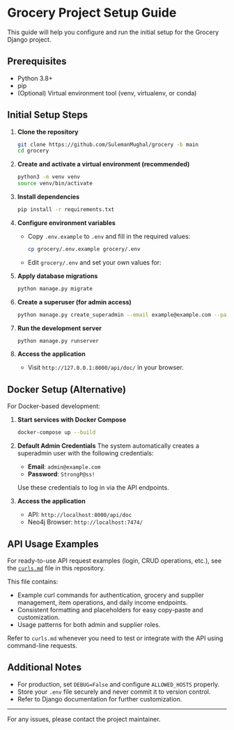 
# Grocery Project Setup Guide

This guide will help you configure and run the initial setup for the Grocery Django project.

## Prerequisites
- Python 3.8+
- pip
- (Optional) Virtual environment tool (venv, virtualenv, or conda)

## Initial Setup Steps

1. **Clone the repository**
   ```bash
   git clone https://github.com/SulemanMughal/grocery -b main
   cd grocery
   ```

2. **Create and activate a virtual environment (recommended)**
   ```bash
   python3 -m venv venv
   source venv/bin/activate
   ```

3. **Install dependencies**
   ```bash
   pip install -r requirements.txt
   ```

4. **Configure environment variables**
   - Copy `.env.example` to `.env` and fill in the required values:
     ```bash
     cp grocery/.env.example grocery/.env
     ```
   - Edit `grocery/.env` and set your own values for:

5. **Apply database migrations**
   ```bash
   python manage.py migrate
   ```

6. **Create a superuser (for admin access)**
   ```bash
   python manage.py create_superadmin --email example@example.com --password "example@ss!"
   ```

7. **Run the development server**
   ```bash
   python manage.py runserver
   ```

8. **Access the application**
   - Visit `http://127.0.0.1:8000/api/doc/` in your browser.

## Docker Setup (Alternative)

For Docker-based development:

1. **Start services with Docker Compose**
   ```bash
   docker-compose up --build
   ```

2. **Default Admin Credentials**
   The system automatically creates a superadmin user with the following credentials:
   - **Email**: `admin@example.com`
   - **Password**: `StrongP@ss!`

   Use these credentials to log in via the API endpoints.

3. **Access the application**
   - API: `http://localhost:8000/api/doc`
   - Neo4j Browser: `http://localhost:7474/`


## API Usage Examples

For ready-to-use API request examples (login, CRUD operations, etc.), see the [`curls.md`](./curls.md) file in this repository.

This file contains:
- Example curl commands for authentication, grocery and supplier management, item operations, and daily income endpoints.
- Consistent formatting and placeholders for easy copy-paste and customization.
- Usage patterns for both admin and supplier roles.

Refer to `curls.md` whenever you need to test or integrate with the API using command-line requests.


## Additional Notes
- For production, set `DEBUG=False` and configure `ALLOWED_HOSTS` properly.
- Store your `.env` file securely and never commit it to version control.
- Refer to Django documentation for further customization.

---

For any issues, please contact the project maintainer.
